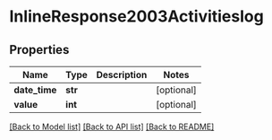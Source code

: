 # InlineResponse2003Activitieslog

## Properties
Name | Type | Description | Notes
------------ | ------------- | ------------- | -------------
**date_time** | **str** |  | [optional] 
**value** | **int** |  | [optional] 

[[Back to Model list]](../README.md#documentation-for-models) [[Back to API list]](../README.md#documentation-for-api-endpoints) [[Back to README]](../README.md)


